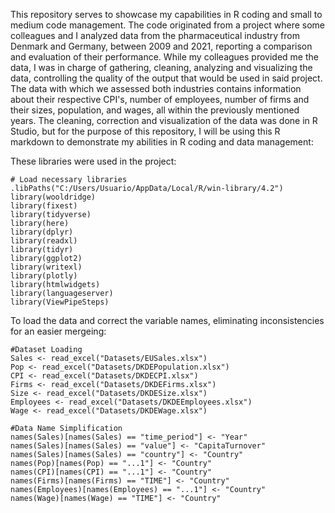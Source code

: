 This repository serves to showcase my capabilities in R coding and small to medium code management. The code originated from a project where some colleagues and I analyzed data from the pharmaceutical industry from Denmark and Germany, between 2009 and 2021, reporting a comparison and evaluation of their performance. While my colleagues provided me the data, I was in charge of gathering, cleaning, analyzing and visualizing the data, controlling the quality of the output that would be used in said project.
The data with which we assessed both industries contains information about their respective CPI's, number of employees, number of firms and their sizes, population, and wages, all within the previously mentioned years. 
The cleaning, correction and visualization of the data was done in R Studio, but for the purpose of this repository, I will be using this R markdown to demonstrate my abilities in R coding and data management:

These libraries were used in the project:
```{r}
# Load necessary libraries
.libPaths("C:/Users/Usuario/AppData/Local/R/win-library/4.2")
library(wooldridge) 
library(fixest)
library(tidyverse)
library(here)
library(dplyr)
library(readxl)
library(tidyr)
library(ggplot2)
library(writexl)
library(plotly)
library(htmlwidgets)
library(languageserver)
library(ViewPipeSteps)
```

To load the data and correct the variable names, eliminating inconsistencies for an easier mergeing:
```{r}
#Dataset Loading
Sales <- read_excel("Datasets/EUSales.xlsx")
Pop <- read_excel("Datasets/DKDEPopulation.xlsx")
CPI <- read_excel("Datasets/DKDECPI.xlsx")
Firms <- read_excel("Datasets/DKDEFirms.xlsx")
Size <- read_excel("Datasets/DKDESize.xlsx")
Employees <- read_excel("Datasets/DKDEEmployees.xlsx")
Wage <- read_excel("Datasets/DKDEWage.xlsx")

#Data Name Simplification
names(Sales)[names(Sales) == "time_period"] <- "Year"
names(Sales)[names(Sales) == "value"] <- "CapitaTurnover"
names(Sales)[names(Sales) == "country"] <- "Country"
names(Pop)[names(Pop) == "...1"] <- "Country"
names(CPI)[names(CPI) == "...1"] <- "Country"
names(Firms)[names(Firms) == "TIME"] <- "Country"
names(Employees)[names(Employees) == "...1"] <- "Country"
names(Wage)[names(Wage) == "TIME"] <- "Country"
```	
